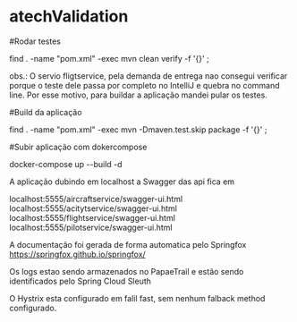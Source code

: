 # atechValidation

#Rodar testes

find . -name "pom.xml" -exec mvn clean verify -f '{}' \;

obs.: O servio fligtservice, pela demanda de entrega nao consegui verificar porque o teste dele passa por completo no IntelliJ e quebra no command line.
Por esse motivo, para buildar a aplicação mandei pular os testes.

#Build da aplicação

find . -name "pom.xml" -exec mvn -Dmaven.test.skip package -f '{}' \;

#Subir aplicação com dokercompose

docker-compose up --build -d

A aplicação dubindo em localhost a Swagger das api fica em 



localhost:5555/aircraftservice/swagger-ui.html
localhost:5555/acitytservice/swagger-ui.html
localhost:5555/flightservice/swagger-ui.html
localhost:5555/pilotservice/swagger-ui.html

A documentação foi gerada de forma automatica pelo Springfox
https://springfox.github.io/springfox/

Os logs estao sendo armazenados no PapaeTrail e estão sendo identificados pelo Spring Cloud Sleuth

O Hystrix esta configurado em falil fast, sem nenhum falback method configurado.


